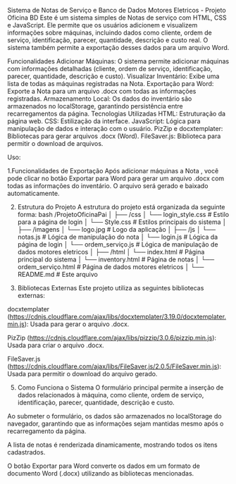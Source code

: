 Sistema de Notas de Serviço  e Banco de Dados Motores Eletricos - Projeto Oficina BD
Este é um sistema simples de Notas de serviço com HTML, CSS e JavaScript. Ele permite que os usuários adicionem e visualizem informações sobre máquinas, incluindo dados como cliente, ordem de serviço, identificação, parecer, quantidade, descrição e custo real. O sistema também permite a exportação desses dados para um arquivo Word.

Funcionalidades
Adicionar Máquinas: O sistema permite adicionar máquinas com informações detalhadas (cliente, ordem de serviço, identificação, parecer, quantidade, descrição e custo).
Visualizar Inventário: Exibe uma lista de todas as máquinas registradas na Nota.
Exportação para Word: Exporte a Nota para um arquivo .docx com todas as informações registradas.
Armazenamento Local: Os dados do inventário são armazenados no localStorage, garantindo persistência entre recarregamentos da página.
Tecnologias Utilizadas
HTML: Estruturação da página web.
CSS: Estilização da interface.
JavaScript: Lógica para manipulação de dados e interação com o usuário.
PizZip e docxtemplater: Bibliotecas para gerar arquivos .docx (Word).
FileSaver.js: Biblioteca para permitir o download de arquivos.

Uso:

1.Funcionalidades de Exportação
Após adicionar máquinas a Nota , você pode clicar no botão Exportar para Word para gerar um arquivo .docx com todas as informações do inventário.
O arquivo será gerado e baixado automaticamente.

2. Estrutura do Projeto
A estrutura do projeto está organizada da seguinte forma:
bash
/ProjetoOficinaPai
│
├── /css
│   └── login_style.css  # Estilo para a página de login
│   └── Style.css        # Estilos principais do sistema
│
├── /imagens
│   └── logo.jpg         # Logo da aplicação
│
├── /js
│   └── notas.js         # Lógica de manipulação do nota
│   └── login.js         # Lógica da página de login
│   └── ordem_serviço.js # Lógica de manipulação de dados motores eletricos 
│
├── /html
│   └── index.html           # Página principal do sistema
│   └── inventory.html       # Página de notas
│   └── ordem_serviço.html   # Página de dados motores eletricos 
│
└── README.md            # Este arquivo

4. Bibliotecas Externas
Este projeto utiliza as seguintes bibliotecas externas:

docxtemplater (https://cdnjs.cloudflare.com/ajax/libs/docxtemplater/3.19.0/docxtemplater.min.js): Usada para gerar o arquivo .docx.

PizZip (https://cdnjs.cloudflare.com/ajax/libs/pizzip/3.0.6/pizzip.min.js): Usada para criar o arquivo .docx.

FileSaver.js (https://cdnjs.cloudflare.com/ajax/libs/FileSaver.js/2.0.5/FileSaver.min.js): Usada para permitir o download do arquivo gerado.

5. Como Funciona o Sistema
O formulário principal permite a inserção de dados relacionados à máquina, como cliente, ordem de serviço, identificação, parecer, quantidade, descrição e custo.

Ao submeter o formulário, os dados são armazenados no localStorage do navegador, garantindo que as informações sejam mantidas mesmo após o recarregamento da página.

A lista de notas é renderizada dinamicamente, mostrando todos os itens cadastrados.

O botão Exportar para Word converte os dados em um formato de documento Word (.docx) utilizando as bibliotecas mencionadas.
